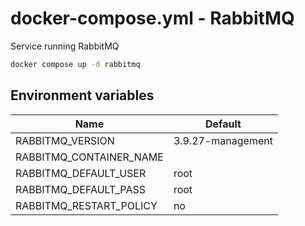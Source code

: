 # docker-compose.yml - RabbitMQ

Service running RabbitMQ

```bash
docker compose up -d rabbitmq
```

## Environment variables

| **Name**                | **Default**       |
| ----------------------- | ----------------- |
| RABBITMQ_VERSION        | 3.9.27-management |
| RABBITMQ_CONTAINER_NAME |                   |
| RABBITMQ_DEFAULT_USER   | root              |
| RABBITMQ_DEFAULT_PASS   | root              |
| RABBITMQ_RESTART_POLICY | no                |
